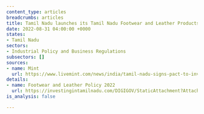 ```yaml
---
content_type: articles
breadcrumbs: articles
title: Tamil Nadu launches its Tamil Nadu Footwear and Leather Products Policy 2022
date: 2022-08-31 04:00:00 +0000
states:
- Tamil Nadu
sectors:
- Industrial Policy and Business Regulations
subsectors: []
sources:
- name: Mint
  url: https://www.livemint.com/news/india/tamil-nadu-signs-pact-to-invest-rs-2-250-crore-in-leather-sector-11661254656365.html
details:
- name: Footwear and Leather Policy 2022
  url: https://investingintamilnadu.com/DIGIGOV/StaticAttachment?AttachmentFileName=/pdf/poli_noti/Footwear_and_Leather_Products_Policy_2022.pdf
is_analysis: false

---
```

